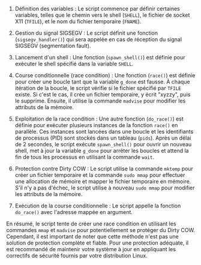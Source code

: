 1. Définition des variables : Le script commence par définir certaines variables,
telles que le chemin vers le shell (`SHELL`), le fichier de socket X11 (`TFILE`), et le nom du fichier temporaire (`FNAME`).

2. Gestion du signal SIGSEGV : Le script définit une fonction (`sigsegv_handler()`) qui sera appelée en cas de réception du signal SIGSEGV (segmentation fault).

3. Lancement d'un shell : Une fonction (`spawn_shell()`) est définie pour exécuter le shell spécifié dans la variable `SHELL`.

4. Course conditionnelle (race condition) : Une fonction (`race()`) est définie pour créer une boucle tant que la variable `g_done` est fausse.
À chaque itération de la boucle, le script vérifie si le fichier spécifié par `TFILE` existe. Si c'est le cas, il crée un fichier temporaire, y écrit "xyzzy", puis le supprime.
Ensuite, il utilise la commande `madvise` pour modifier les attributs de la mémoire.

5. Exploitation de la race condition : Une autre fonction (`do_race()`) est définie pour exécuter plusieurs instances de la fonction `race()` en parallèle.
Ces instances sont lancées dans une boucle et les identifiants de processus (PID) sont stockés dans un tableau (`pids`). 
Après un délai de 2 secondes, le script exécute `spawn_shell()` pour ouvrir un nouveau shell, met à jour la variable `g_done` pour arrêter les boucles 
et attend la fin de tous les processus en utilisant la commande `wait`.

6. Protection contre Dirty COW : Le script utilise la commande `mktemp` pour créer un fichier temporaire et la commande `sudo mmap`
pour effectuer une allocation de mémoire et mapper le fichier temporaire en mémoire.
S'il n'y a pas d'échec, le script utilise à nouveau `sudo mmap` pour modifier les attributs de la mémoire.

7. Exécution de la course conditionnelle : Le script appelle la fonction `do_race()` avec l'adresse mappée en argument.

En résumé, le script tente de créer une race condition en utilisant les commandes `mmap` et `madvise` pour potentiellement se protéger du Dirty COW.
Cependant, il est important de noter que cette méthode n'est pas une solution de protection complète et fiable.
Pour une protection adéquate, il est recommandé de maintenir votre système à jour en appliquant les correctifs de sécurité fournis par votre distribution Linux.
